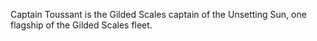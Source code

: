 Captain Toussant is the Gilded Scales captain of the Unsetting Sun, one flagship of the Gilded Scales fleet.